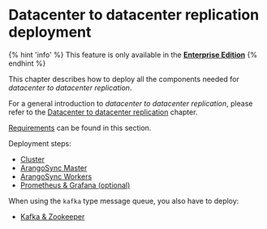 <!-- don't edit here, its from https://@github.com/arangodb/arangosync.git / docs/Manual/ -->
# Datacenter to datacenter replication deployment

{% hint 'info' %}
This feature is only available in the
[**Enterprise Edition**](https://www.arangodb.com/why-arangodb/arangodb-enterprise/)
{% endhint %}

This chapter describes how to deploy all the components needed for _datacenter to
datacenter replication_.

For a general introduction to _datacenter to datacenter replication_, please refer
to the [Datacenter to datacenter replication](../../Architecture/DeploymentModes/DC2DC/README.md) chapter.

[Requirements](../../Architecture/DeploymentModes/DC2DC/Requirements.md) can be found in this section.

Deployment steps:

- [Cluster](Cluster.md)
- [ArangoSync Master](ArangoSyncMaster.md)
- [ArangoSync Workers](ArangoSyncWorkers.md)
- [Prometheus & Grafana (optional)](PrometheusGrafana.md)

When using the `kafka` type message queue, you also have to deploy:

- [Kafka & Zookeeper](KafkaZookeeper.md)
